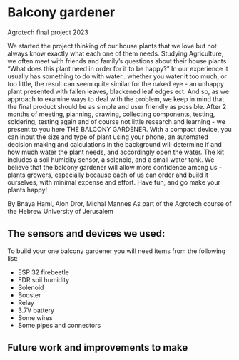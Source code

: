 # Balcony gardener
Agrotech final project 2023

We started the project thinking of our house plants that we love but not always know exactly what each one of them needs. Studying Agriculture, we often meet with friends and family’s questions about their house plants “What does this plant need in order for it  to be happy?”
In our experience it usually has something to do with water.. whether you water it too much, or too little, the result can seem quite similar for the naked eye - an unhappy plant presented with fallen leaves, blackened leaf edges ect.
And so, as we approach to examine ways to deal with the problem, we keep in mind that the final product should be as simple and user friendly as possible.
After 2 months of meeting, planning, drawing, collecting components, testing, soldering, testing again and of course not little research and learning - we present to you here THE BALCONY GARDENER.
With a compact device, you can input the size and type of plant using your phone, an automated decision making and calculations in the background will determine if and how much water the plant needs, and accordingly open the water. The kit includes a soil humidity sensor, a solenoid, and a small water tank.
We believe that the balcony gardener will allow more confidence among us - plants growers, especially because each of us can order and build it ourselves, with minimal expense and effort.
Have fun, and go make your plants happy!

By Bnaya Hami, Alon Dror, Michal Mannes
As part of the Agrotech course of the Hebrew University of Jerusalem

## The sensors and devices we used:

To build your one balcony gardener you will need items from the following list: 
* ESP 32 firebeetle
* FDR soil humidity
* Solenoid
* Booster
* Relay
* 3.7V battery
* Some wires
* Some pipes and connectors


## Future work and improvements to make
